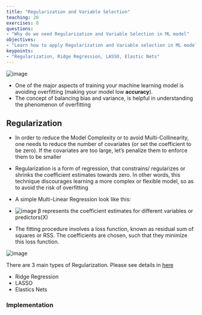 ```yaml
---
title: "Regularization and Variable Selection"
teaching: 20
exercises: 0
questions:
- "Why do we need Regularization and Variable Selection in ML model"
objectives:
- "Learn how to apply Regularization and Variable selection in ML model"
keypoints:
- "Regularization, Ridge Regression, LASSO, Elastic Nets"
---
```

![image](https://user-images.githubusercontent.com/43855029/114340188-ff57bc80-9b24-11eb-826a-69cb444687d4.png)
- One of the major aspects of training your machine learning model is avoiding overfitting (making your model low **accuracy**).
- The concept of balancing bias and variance, is helpful in understanding the phenomenon of overfitting

## Regularization
- In order to reduce the Model Complexity or to avoid Multi-Collinearity, one needs to reduce the number of covariates 
(or set the coefficient to be zero). If the covariates are too large, let’s penalize them to enforce them to be smaller
- Regularization is a form of regression, that constrains/ regularizes or shrinks the coefficient estimates towards zero.
In other words, this technique discourages learning a more complex or flexible model, so as to avoid the risk of overfitting
- A simple Multi-Linear Regression look like this:
- ![image](https://user-images.githubusercontent.com/43855029/114341464-da187d80-9b27-11eb-84f2-2023590ce652.png)
β represents the coefficient estimates for different variables or predictors(X)

- The fitting procedure involves a loss function, known as residual sum of squares or RSS. 
The coefficients are chosen, such that they minimize this loss function.

![image](https://user-images.githubusercontent.com/43855029/114342821-92dfbc00-9b2a-11eb-8ddd-5337ef9b92a6.png)

There are 3 main types of Regularization. Please see details in [here](https://towardsdatascience.com/regularization-in-machine-learning-76441ddcf99a)
- Ridge Regression
- LASSO
- Elastics Nets

### Implementation
